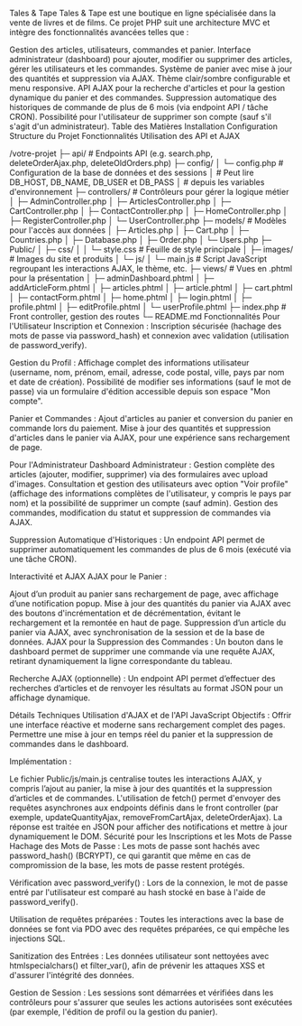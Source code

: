 Tales & Tape
Tales & Tape est une boutique en ligne spécialisée dans la vente de livres et de films. Ce projet PHP suit une architecture MVC et intègre des fonctionnalités avancées telles que :

Gestion des articles, utilisateurs, commandes et panier.
Interface administrateur (dashboard) pour ajouter, modifier ou supprimer des articles, gérer les utilisateurs et les commandes.
Système de panier avec mise à jour des quantités et suppression via AJAX.
Thème clair/sombre configurable et menu responsive.
API AJAX pour la recherche d'articles et pour la gestion dynamique du panier et des commandes.
Suppression automatique des historiques de commande de plus de 6 mois (via endpoint API / tâche CRON).
Possibilité pour l'utilisateur de supprimer son compte (sauf s'il s'agit d'un administrateur).
Table des Matières
Installation
Configuration
Structure du Projet
Fonctionnalités
Utilisation des API et AJAX

/votre-projet
├─ api/                   # Endpoints API (e.g. search.php, deleteOrderAjax.php, deleteOldOrders.php)
├─ config/
│   └─ config.php         # Configuration de la base de données et des sessions
│                         # Peut lire DB_HOST, DB_NAME, DB_USER et DB_PASS
│                         # depuis les variables d'environnement
├─ controllers/           # Contrôleurs pour gérer la logique métier
│   ├─ AdminController.php
│   ├─ ArticlesController.php
│   ├─ CartController.php
│   ├─ ContactController.php
│   ├─ HomeController.php
│   ├─ RegisterController.php
│   └─ UserController.php
├─ models/                # Modèles pour l'accès aux données
│   ├─ Articles.php
│   ├─ Cart.php
│   ├─ Countries.php
│   ├─ Database.php
│   ├─ Order.php
│   └─ Users.php
├─ Public/
│   ├─ css/
│   │   └─ style.css      # Feuille de style principale
│   ├─ images/            # Images du site et produits
│   └─ js/
│       └─ main.js        # Script JavaScript regroupant les interactions AJAX, le thème, etc.
├─ views/                 # Vues en .phtml pour la présentation
│   ├─ adminDashboard.phtml
│   ├─ addArticleForm.phtml
│   ├─ articles.phtml
│   ├─ article.phtml
│   ├─ cart.phtml
│   ├─ contactForm.phtml
│   ├─ home.phtml
│   ├─ login.phtml
│   ├─ profile.phtml
│   ├─ editProfile.phtml
│   └─ userProfile.phtml
├─ index.php              # Front controller, gestion des routes
└─ README.md
Fonctionnalités
Pour l'Utilisateur
Inscription et Connexion :
Inscription sécurisée (hachage des mots de passe via password_hash) et connexion avec validation (utilisation de password_verify).

Gestion du Profil :
Affichage complet des informations utilisateur (username, nom, prénom, email, adresse, code postal, ville, pays par nom et date de création).
Possibilité de modifier ses informations (sauf le mot de passe) via un formulaire d'édition accessible depuis son espace "Mon compte".

Panier et Commandes :
Ajout d'articles au panier et conversion du panier en commande lors du paiement.
Mise à jour des quantités et suppression d'articles dans le panier via AJAX, pour une expérience sans rechargement de page.

Pour l'Administrateur
Dashboard Administrateur :
Gestion complète des articles (ajouter, modifier, supprimer) via des formulaires avec upload d'images.
Consultation et gestion des utilisateurs avec option "Voir profile" (affichage des informations complètes de l'utilisateur, y compris le pays par nom) et la possibilité de supprimer un compte (sauf admin).
Gestion des commandes, modification du statut et suppression de commandes via AJAX.

Suppression Automatique d'Historiques :
Un endpoint API permet de supprimer automatiquement les commandes de plus de 6 mois (exécuté via une tâche CRON).

Interactivité et AJAX
AJAX pour le Panier :

Ajout d’un produit au panier sans rechargement de page, avec affichage d’une notification popup.
Mise à jour des quantités du panier via AJAX avec des boutons d'incrémentation et de décrémentation, évitant le rechargement et la remontée en haut de page.
Suppression d’un article du panier via AJAX, avec synchronisation de la session et de la base de données.
AJAX pour la Suppression des Commandes :
Un bouton dans le dashboard permet de supprimer une commande via une requête AJAX, retirant dynamiquement la ligne correspondante du tableau.

Recherche AJAX (optionnelle) :
Un endpoint API permet d’effectuer des recherches d’articles et de renvoyer les résultats au format JSON pour un affichage dynamique.

Détails Techniques
Utilisation d'AJAX et de l'API JavaScript
Objectifs :
Offrir une interface réactive et moderne sans rechargement complet des pages.
Permettre une mise à jour en temps réel du panier et la suppression de commandes dans le dashboard.

Implémentation :

Le fichier Public/js/main.js centralise toutes les interactions AJAX, y compris l’ajout au panier, la mise à jour des quantités et la suppression d’articles et de commandes.
L'utilisation de fetch() permet d'envoyer des requêtes asynchrones aux endpoints définis dans le front controller (par exemple, updateQuantityAjax, removeFromCartAjax, deleteOrderAjax).
La réponse est traitée en JSON pour afficher des notifications et mettre à jour dynamiquement le DOM.
Sécurité pour les Inscriptions et les Mots de Passe
Hachage des Mots de Passe :
Les mots de passe sont hachés avec password_hash() (BCRYPT), ce qui garantit que même en cas de compromission de la base, les mots de passe restent protégés.

Vérification avec password_verify() :
Lors de la connexion, le mot de passe entré par l'utilisateur est comparé au hash stocké en base à l'aide de password_verify().

Utilisation de requêtes préparées :
Toutes les interactions avec la base de données se font via PDO avec des requêtes préparées, ce qui empêche les injections SQL.

Sanitization des Entrées :
Les données utilisateur sont nettoyées avec htmlspecialchars() et filter_var(), afin de prévenir les attaques XSS et d'assurer l'intégrité des données.

Gestion de Session :
Les sessions sont démarrées et vérifiées dans les contrôleurs pour s'assurer que seules les actions autorisées sont exécutées (par exemple, l'édition de profil ou la gestion du panier).

